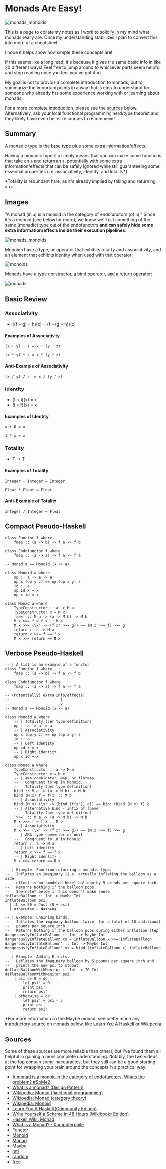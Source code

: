 # Monads Are Easy!

![monads_monoids](https://github.com/user-attachments/assets/4d4e2715-8fca-4eb9-9536-9e9fe0f0e956)

This is a page to collate my notes as I work to solidify in my mind what monads really are.
Once my understanding stablilizes I plan to convert this into more of a cheatsheet.

I hope it helps show how simple these concepts are!

If this seems like a long read, it's because it gives the same basic info in like 20
different ways! Feel free to jump around to whichever parts seem helpful and stop
reading once you feel you've got it =)

My goal is not to provide a complete introduction to monads, but to summarize the
important points in a way that is easy to understand for someone who already has some
experience working with or learning about monads.

For a more complete introduction, please see the [sources](#Sources) below. Alternatively,
ask your local functional programming nerd/type theorist and they likely have even better
resources to recommend!

## Summary

A monadic type is the base type plus some extra information/effects.

Having a monadic type `M a` simply means that you can make some functions that take an `a`
and return an `a`, potentially with some extra information/effects that can be safely ignored
while still guaranteeing some essential properties (i.e. associativity, identity, and
totality*).

*Totality is redundant here, as it's already implied by taking and returning an `a`.

## Images

"A monad (in `a`) is a monoid in the category of endofunctors (of `a`)." Since it's a monoid
(see below for more), we know we'll get something of the same (monadic) type out of the endofunctors
**and can safely hide some extra information/effects inside their execution pipelines**:

![monads_monoids](https://github.com/user-attachments/assets/4d4e2715-8fca-4eb9-9536-9e9fe0f0e956)

Monoids have a type, an operator that exhibits totality and associativity, and an element
that exhibits identity when used with that operator:

![monoids](https://github.com/user-attachments/assets/d13d4c3a-18a3-440f-8126-1fb48700215b)

Monads have a type constructor, a bind operator, and a return operator:

![monads](https://github.com/user-attachments/assets/ecd2e356-944f-4035-be6a-e42743e4bd04)

## Basic Review

### Associativity

- ((f ∘ g) ∘ h)(x) = (f ∘ (g ∘ h))(x)

#### Examples of Associativity

    (x + y) + z = x + (y + z)

    (x * y) * z = x * (y * z)

#### Anti-Example of Associativity

    (x / y) / z != x / (y / z)

### Identity

- (f ∘ i)(x) = x
- (i ∘ f)(x) = x

#### Examples of Identity

    x + 0 = x

    1 * x = x

### Totality

- T -> T

#### Examples of Totality

    Integer + Integer = Integer

    Float * Float = Float

#### Anti-Example of Totality

    Integer / Integer = Float
    
## Compact Pseudo-Haskell

    class Functor f where  
        fmap :: (a -> b) -> f a -> f b  

    class Endofunctor f where  
        fmap :: (a -> a) -> f a -> f a  

    -- Monad a == Monoid (a -> a)

    class Monoid a where
        op :: a -> a -> a
        op x (op y z) == op (op x y) z
        id :: a
        op id x = x
        op x id = x

    class Monad a where
        TypeConstructor :: a -> M a
        TypeConstructor x = M x
        `>>=` :: M a -> (a -> M b) -> M b
        M x >>= f = f x :: M b
        M x >>= (\x' -> (f x' >>= g)) == (M x >>= f) >>= g
        return :: a -> M a
        return x >>= f == f x
        M x >>= return == M x

## Verbose Pseudo-Haskell

    -- | A list is an example of a functor
    class Functor f where  
        fmap :: (a -> b) -> f a -> f b  

    class Endofunctor f where  
        fmap :: (a -> a) -> f a -> f a 

    -- (Potentially) extra info/effects!
    --                       |
    --                       v  
    -- Monad a == Monoid (a -> a)
    
    class Monoid a where
        -- | Totality (per type definition)
        op :: a -> a -> a
        -- | Associativity
        op x (op y z) == op (op x y) z
        id :: a
        -- | Left identity
        op id x = x
        -- | Right identity
        op x id = x

    class Monad a where
        TypeConstructor :: a -> M a
        TypeConstructor x = M x
        -- | AKA combinator, map, or flatmap.
        --   Congruent to op in Monoid.
        --   Totality (per type definition)   
        bind :: M a -> (a -> M b) -> M b
        bind (M x) f = f(x) :: M b
        -- | Associativity
        bind (M x) (\x' -> (bind (f(x')) g)) == bind (bind (M x) f) g
        -- | Alternative bind - infix of above
        --   Totality (per type definition)   
        `>>=` :: M a -> (a -> M b) -> M b
        M x >>= f = f x :: M b
        -- | Associativity
        M x >>= (\x' -> (f x' >>= g)) == (M x >>= f) >>= g
        -- | AKA type converter or unit.
        --   Congruent to id in Monoid
        return :: a -> M a
        -- | Left identity
        return x >>= f == f x
        -- | Right identity
        M x >>= return == M x
            
    -- | Example: Function returning a monadic type.
    --   Inflates an imaginary (i.e. actually inflating the balloon as a side
    --   effect is not modeled here) balloon by 5 pounds per square inch.
    --   Returns Nothing if the balloon pops.
    --   See note* below if this doesn't make sense
    inflateBalloon :: Int -> Maybe Int
    inflateBalloon psi
      | lb <= 50 = Just (5 + psi)
      | otherwise = Nothing

    -- | Example: Chaining binds.
    --   Inflates the imginary balloon twice, for a total of 10 additional
    --   pounds per square inch.
    --   Returns Nothing if the balloon pops during either inflation step
    dangerouslyInflateBalloon :: Int -> Maybe Int
    dangerouslyInflateBalloon xs = inflateBalloon x >>= inflateBalloon
    dangerouslyInflateBalloon' :: Int -> Maybe Int
    dangerouslyInflateBalloon' xs = bind (inflateBalloon x) inflateBalloon

    -- | Example: Adding Effects.
    --   Deflates the imaginary balloon by 5 pounds per square inch and
    --   prints the new psi to stdout
    deflateBalloonWithMonitor :: Int -> IO Int
    deflateBalloonWithMonitor psi 
        | psi <= 0 = do
            let psi' = 0
            print psi'
            return psi'
        | otherwise = do
            let psi' = psi - 5
            print psi'
            return psi'

*For more information on the Maybe monad, see pretty much any introductory
source on monads below, like [Learn You A Haskell](https://learnyouahaskell.github.io/a-fistful-of-monads.html#getting-our-feet-wet-with-maybe)
or [Wikipedia](https://en.wikipedia.org/wiki/Monad_(functional_programming)#Overview)

## Sources

Some of these sources are more reliable than others, but I've found them
all helpful in gaining a more complete understanding. Notably, the two videos
at the top contain some inaccuracies, but they still can be a good starting point for
wrapping your brain around the concepts in a practical way.

- [A monad is a monoid in the category of endofunctors. Whats the problem? #SoMe2](https://www.youtube.com/watch?v=ENo_B8CZNRQ)
- [What is a monad? (Design Pattern)](https://www.youtube.com/watch?v=VgA4wCaxp-Q)
- [Wikipedia: Monad (functional programming)](https://en.wikipedia.org/wiki/Monad_(functional_programming))
- [Wikipedia: Monad (category theory)](https://en.wikipedia.org/wiki/Monad_(category_theory))
- [Wikipedia: Monoid](https://en.wikipedia.org/wiki/Monoid)
- [Learn You A Haskell (Community Edition)](https://learnyouahaskell.github.io/)
- [Write Yourself a Scheme in 48 Hours (Wikibooks Edition)](https://en.wikibooks.org/wiki/Write_Yourself_a_Scheme_in_48_Hours)
- [Haskell Wiki: Monad](https://wiki.haskell.org/index.php?title=Monad)
- [What is a Monad? - Computerphile](https://www.youtube.com/watch?v=t1e8gqXLbsU)
- [Functor](https://hackage.haskell.org/package/ghc-internal-9.1201.0/docs/src/GHC.Internal.Data.Functor.html)
- [Monoid](https://hackage.haskell.org/package/ghc-internal-9.1201.0/docs/src/GHC.Internal.Data.Monoid.html)
- [Monad](https://hackage.haskell.org/package/ghc-internal-9.1201.0/docs/src/GHC.Internal.Control.Monad.html)
- [Maybe](https://hackage.haskell.org/package/ghc-internal-9.1201.0/docs/src/GHC.Internal.Data.Maybe.html#maybe)
- [mtl](https://github.com/haskell/mtl)
- [random](https://github.com/haskell/random)
- [free](https://github.com/ekmett/free)
